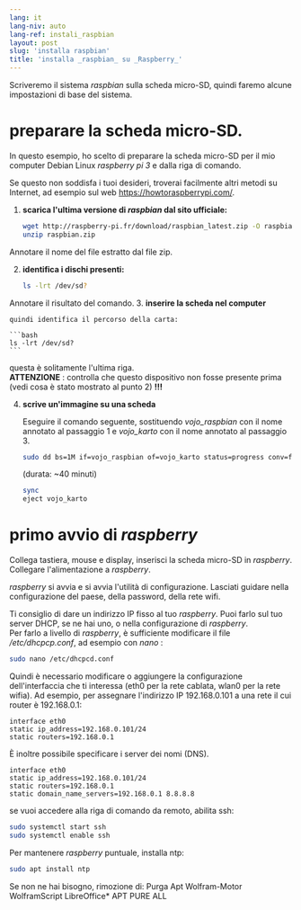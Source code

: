 ```yaml
---
lang: it
lang-niv: auto
lang-ref: instali_raspbian
layout: post
slug: 'installa raspbian'
title: 'installa _raspbian_ su _Raspberry_'
---
```


Scriveremo il sistema _raspbian_ sulla scheda micro-SD, quindi faremo alcune impostazioni di base del sistema. 


# preparare la scheda micro-SD.

In questo esempio, ho scelto di preparare la scheda micro-SD per il mio computer Debian Linux _raspberry pi 3_ e dalla riga di comando.

Se questo non soddisfa i tuoi desideri, troverai facilmente altri metodi su Internet, ad esempio sul web <https://howtoraspberrypi.com/>.

 1. **scarica l'ultima versione di _raspbian_ dal sito ufficiale:**



    ```bash
    wget http://raspberry-pi.fr/download/raspbian_latest.zip -O raspbian.zip
    unzip raspbian.zip
    ```
Annotare il nome del file estratto dal file zip.
    
 2. **identifica i dischi presenti:**


    
    ```bash
    ls -lrt /dev/sd?
    ```
Annotare il risultato del comando.
3. **inserire la scheda nel computer**
    
    quindi identifica il percorso della carta:
    
    ```bash
    ls -lrt /dev/sd?
    ```
questa è solitamente l'ultima riga.  
    **ATTENZIONE** : controlla che questo dispositivo non fosse presente prima \(vedi cosa è stato mostrato al punto 2\) **!!!**

 4. **scrive un'immagine su una scheda**



    Eseguire il comando seguente, sostituendo _vojo\_raspbian_ con il nome annotato al passaggio 1 e _vojo\_karto_ con il nome annotato al passaggio 3.
    
    ```bash
    sudo dd bs=1M if=vojo_raspbian of=vojo_karto status=progress conv=fsync
    ```
    (durata: ~40 minuti)
    
    ```bash
    sync
    eject vojo_karto
    ``` 


# primo avvio di _raspberry_
Collega tastiera, mouse e display, inserisci la scheda micro-SD in _raspberry_.  
Collegare l'alimentazione a _raspberry_.

 _raspberry_ si avvia e si avvia l'utilità di configurazione. Lasciati guidare nella configurazione del paese, della password, della rete wifi.

Ti consiglio di dare un indirizzo IP fisso al tuo _raspberry_. Puoi farlo sul tuo server DHCP, se ne hai uno, o nella configurazione di _raspberry_.  
Per farlo a livello di _raspberry_, è sufficiente modificare il file _/etc/dhcpcp.conf_, ad esempio con _nano_ :

```bash
sudo nano /etc/dhcpcd.conf
```

Quindi è necessario modificare o aggiungere la configurazione dell'interfaccia che ti interessa (eth0 per la rete cablata, wlan0 per la rete wifia). Ad esempio, per assegnare l'indirizzo IP 192.168.0.101 a una rete il cui router è 192.168.0.1:

```
interface eth0
static ip_address=192.168.0.101/24
static routers=192.168.0.1
```
È inoltre possibile specificare i server dei nomi (DNS). 

```
interface eth0
static ip_address=192.168.0.101/24
static routers=192.168.0.1
static domain_name_servers=192.168.0.1 8.8.8.8
```
se vuoi accedere alla riga di comando da remoto, abilita ssh:

```bash
sudo systemctl start ssh
sudo systemctl enable ssh
```

Per mantenere _raspberry_ puntuale, installa ntp:

```bash
sudo apt install ntp
```

Se non ne hai bisogno, rimozione di:
Purga Apt Wolfram-Motor WolframScript LibreOffice*
APT PURE ALL
